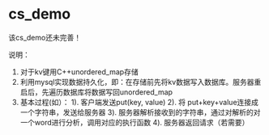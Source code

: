 # cs_demo
该cs_demo还未完善！

说明：
  1. 对于kv键用C++unordered_map存储
  2. 利用mysql实现数据持久化，即：在存储前先将kv数据写入数据库。服务器重启后，先遍历数据库将数据写回unordered_map
  3. 基本过程(如）：
  1). 客户端发送put(key, value)
  2). 将 put+key+value连接成一个字符串，发送给服务器
  3). 服务器解析接收到的字符串，通过对解析的对一个word进行分析，调用对应的执行函数
  4). 服务器返回请求（若需要）
